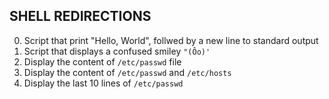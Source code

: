 ## SHELL REDIRECTIONS
0. Script that print "Hello, World", follwed by a new line to standard output
1. Script that displays a confused smiley `"(Ôo)'`
2. Display the content of `/etc/passwd` file
3. Display the content of `/etc/passwd` and `/etc/hosts`
4. Display the last 10 lines of `/etc/passwd`

